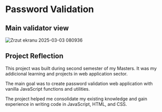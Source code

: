 # Password Validation

## Main validator view
![Zrzut ekranu 2025-03-03 080936](https://github.com/user-attachments/assets/7476f479-da08-4f66-bebd-11c9bc0ec302)

## Project Reflection

This project was built during second semester of my Masters. It was my addicional learning and projects in web application sector.

The main goal was to create password validation web application with vanilla JavaScript functions and utilities. 

The project helped me consolidate my existing knowledge and gain experience in writing code in JavaScript, HTML, and CSS. 
